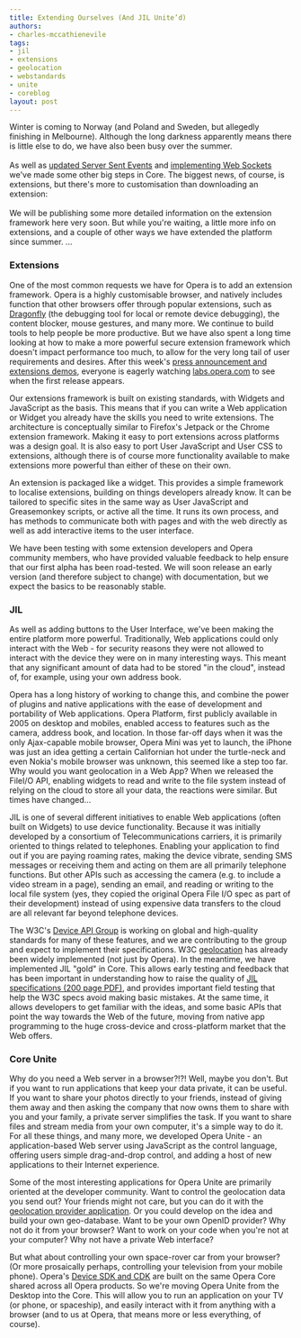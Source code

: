 ```yaml
---
title: Extending Ourselves (And JIL Unite’d)
authors:
- charles-mccathienevile
tags:
- jil
- extensions
- geolocation
- webstandards
- unite
- coreblog
layout: post
---
```

<p>Winter is coming to Norway (and Poland and Sweden, but allegedly finishing in Melbourne). Although the long darkness apparently means there is little else to do, we have also been busy over the summer.<br/><br/>As well as <a href="http://my.opera.com/core/blog/eventsource" rel="nofollow" target="_blank">updated Server Sent Events</a> and <a href="http://my.opera.com/core/blog/websockets" rel="nofollow" target="_blank">implementing Web Sockets</a> we&#39;ve made some other big steps in Core. The biggest news, of course, is extensions, but there&#39;s more to customisation than downloading an extension:<br/><br/>We will be publishing some more detailed information on the extension framework here very soon. But while you&#39;re waiting, a little more info on extensions, and a couple of other ways we have extended the platform since summer. ... </p><!--more--><h3>Extensions</h3>

<p>One of the most common requests we have for Opera is to add an extension framework. Opera is a highly customisable browser, and natively includes function that other browsers offer through popular extensions, such as <a href="http://dragonfly.opera.com" target="_blank">Dragonfly</a> (the debugging tool for local or remote device debugging), the content blocker, mouse gestures, and many more. We continue to build tools to help people be more productive. But we have also spent a long time looking at how to make a more powerful secure extension framework which doesn&#39;t impact performance too much, to allow for the very long tail of user requirements and desires. After this week&#39;s <a href="http://www.opera.com/unw" target="_blank">press announcement and extensions demos</a>, everyone is eagerly watching <a href="http://labs.opera.com" target="_blank">labs.opera.com</a> to see when the first release appears.

<p>Our extensions framework is built on existing standards, with Widgets and JavaScript as the basis. This means that if you can write a Web application or Widget you already have the skills you need to write extensions. The architecture is conceptually similar to Firefox&#39;s Jetpack or the Chrome extension framework. Making it easy to port extensions across platforms was a design goal. It is also easy to port User JavaScript and User CSS to extensions, although there is of course more functionality available to make extensions more powerful than either of these on their own.

<p>An extension is packaged like a widget. This provides a simple framework to localise extensions, building on things developers already know. It can be tailored to specific sites in the same way as User JavaScript and Greasemonkey scripts, or active all the time. It runs its own process, and has methods to communicate both with pages and with the web directly as well as add interactive items to the user interface.

<p>We have been testing with some extension developers and Opera community members, who have provided valuable feedback to help ensure that our first alpha has been road-tested. We will soon release an early version (and therefore subject to change) with documentation, but we expect the basics to be reasonably stable.

<h3>JIL</h3>

<p>As well as adding buttons to the User Interface, we&#39;ve been making the entire platform more powerful. Traditionally, Web applications could only interact with the Web - for security reasons they were not allowed to interact with the device they were on in many interesting ways. This meant that any significant amount of data had to be stored &quot;in the cloud&quot;, instead of, for example, using your own address book.

<p>Opera has a long history of working to change this, and combine the power of plugins and native applications with the ease of development and portability of Web applications. Opera Platform, first publicly available in 2005 on desktop and mobiles, enabled access to features such as the camera, address book, and location. In those far-off days when it was the only Ajax-capable mobile browser, Opera Mini was yet to launch, the iPhone was just an idea getting a certain Californian hot under the turtle-neck and even Nokia&#39;s mobile browser was unknown, this seemed like a step too far. Why would you want geolocation in a Web App? When we released the FileI/O API, enabling widgets to read and write to the file system instead of relying on the cloud to store all your data, the reactions were similar. But times have changed...

<p>JIL is one of several different initiatives to enable Web applications (often built on Widgets) to use device functionality. Because it was initially developed by a consortium of Telecommunications carriers, it is primarily oriented to things related to telephones. Enabling your application to find out if you are paying roaming rates, making the device vibrate, sending SMS messages or receiving them and acting on them are all primarily telephone functions. But other APIs such as accessing the camera (e.g. to include a video stream in a page), sending an email, and reading or writing to the local file system (yes, they copied the original Opera File I/O spec as part of their development) instead of using expensive data transfers to the cloud are all relevant far beyond telephone devices.

<p>The W3C&#39;s <a href="http://www.w3.org/2009/DAP" target="_blank">Device API Group</a> is working on global and high-quality standards for many of these features, and we are contributing to the group and expect to implement their specifications. W3C <a href="http://www.w3.org/TR/geolocation-API/" target="_blank">geolocation</a> has already been widely implemented (not just by Opera). In the meantime, we have implemented JIL &quot;gold&quot; in Core. This allows early testing and feedback that has been important in understanding how to raise the quality of <a href="http://www.jil.org/c/document_library/get_file?uuid=03eb4771-e9a2-42fc-9874-0bb402e0244c&amp;groupId=10158" target="_blank">JIL specifications (200 page PDF)</a>, and provides important field testing that help the W3C specs avoid making basic mistakes. At the same time, it allows developers to get familiar with the ideas, and some basic APIs that point the way towards the Web of the future, moving from native app programming to the huge cross-device and cross-platform market that the Web offers.

<h3>Core Unite</h3>

<p>Why do you need a Web server in a browser?!?! Well, maybe you don&#39;t. But if you want to run applications that keep your data private, it can be useful. If you want to share your photos directly to your friends, instead of giving them away and then asking the company that now owns them to share with you and your family, a private server simplifies the task. If you want to share files and stream media from your own computer, it&#39;s a simple way to do it. For all these things, and many more, we developed Opera Unite - an application-based Web server using JavaScript as the control language, offering users simple drag-and-drop control, and adding a host of new applications to their Internet experience.

<p>Some of the most interesting applications for Opera Unite are primarily oriented at the developer community. Want to control the geolocation data you send out? Your friends might not care, but you can do it with the <a href="http://unite.opera.com/application/701/" target="_blank">geolocation provider application</a>. Or you could develop on the idea and build your own geo-database. Want to be your own OpenID provider? Why not do it from your browser? Want to work on your code when you&#39;re not at your computer? Why not have a private Web interface?

<p>But what about controlling your own space-rover car from your browser? (Or more prosaically perhaps, controlling your television from your mobile phone). Opera&#39;s <a href="http://dev.opera.com/sdk/" target="_blank">Device SDK and CDK</a> are built on the same Opera Core shared across all Opera products. So we&#39;re moving Opera Unite from the Desktop into the Core. This will allow you to run an application on your TV (or phone, or spaceship), and easily interact with it from anything with a browser (and to us at Opera, that means more or less everything, of course).</p></p></p></p></p></p></p></p></p></p></p>

